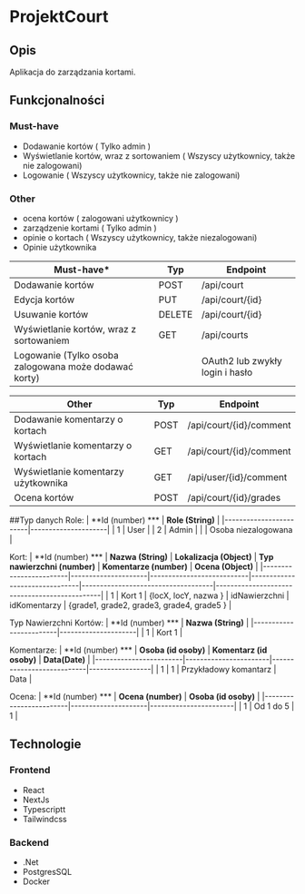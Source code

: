 # ProjektCourt
## Opis
Aplikacja do zarządzania kortami. 

## Funkcjonalności
### Must-have
- Dodawanie kortów ( Tylko admin )
- Wyświetlanie kortów, wraz z sortowaniem ( Wszyscy użytkownicy, także nie zalogowani)
- Logowanie ( Wszyscy użytkownicy, także nie zalogowani)

### Other
- ocena kortów ( zalogowani użytkownicy )
- zarządzenie kortami ( Tylko admin )
- opinie o kortach ( Wszyscy użytkownicy, także niezalogowani)
- Opinie użytkownika

| **Must-have***                                        | **Typ**   | **Endpoint**                    |
|-------------------------------------------------------|-----------|---------------------------------|
| Dodawanie kortów                                      | POST      | /api/court                      |
| Edycja kortów                                         | PUT       | /api/court/{id}                 |
| Usuwanie kortów                                       | DELETE    | /api/court/{id}                 |
| Wyświetlanie kortów, wraz z sortowaniem               | GET       | /api/courts                     |
| Logowanie (Tylko osoba zalogowana może dodawać korty) |           | OAuth2 lub zwykły login i hasło |


| **Other**                           | **Typ**   | **Endpoint**            |
|-------------------------------------|-----------|-------------------------|
| Dodawanie komentarzy o kortach      | POST      | /api/court/{id}/comment | 
| Wyświetlanie komentarzy o kortach   | GET       | /api/court/{id}/comment |
| Wyświetlanie komentarzy użytkownika | GET       | /api/user/{id}/comment  |
| Ocena kortów                        | POST      | /api/court/{id}/grades  |

##Typ danych
Role:
| **Id (number) ***      | **Role (String)**   |
|------------------------|---------------------|
| 1                      | User                |
| 2                      | Admin               |
|                        | Osoba niezalogowana |

Kort:
| **Id (number) ***      | **Nazwa (String)**  | **Lokalizacja (Object)**  | **Typ nawierzchni (number)**  | **Komentarze (number)**            | **Ocena (Object)**                           |
|------------------------|---------------------|---------------------------|-------------------------------|------------------------------------|----------------------------------------------|
| 1                      | Kort 1              |  {locX, locY, nazwa }     | idNawierzchni                 | idKomentarzy                       |  {grade1, grade2, grade3, grade4, grade5 }   |


Typ Nawierzchni Kortów:
| **Id (number) ***      | **Nazwa (String)**  |
|------------------------|---------------------|
| 1                      | Kort 1              |

Komentarze:
| **Id (number) ***      | **Osoba (id osoby)**  | **Komentarz (id osoby)**  | **Data(Date)**  |
|------------------------|-----------------------|---------------------------|-----------------|
| 1                      | 1                     | Przykładowy komantarz     | Data            |

Ocena:
| **Id (number) ***      | **Ocena (number)**  | **Osoba (id osoby)**  |
|------------------------|---------------------|-----------------------|
| 1                      | Od 1 do 5           | 1                     |

## Technologie
### Frontend
- React
- NextJs
- Typescriptt
- Tailwindcss

### Backend
- .Net
- PostgresSQL
- Docker

